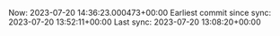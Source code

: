 Now: 2023-07-20 14:36:23.000473+00:00 Earliest commit since sync: 2023-07-20 13:52:11+00:00 Last sync: 2023-07-20 13:08:20+00:00
